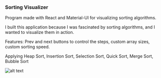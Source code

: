 ### Sorting Visualizer 


 Program made with React and Material-UI for visualizing sorting algorithms. 

I built this application because I was fascinated by sorting algorithms, and I wanted to visualize them in action. 

Features: Prev and next buttons to control the steps, custom array sizes, custom sorting speed.  

Applying Heap Sort, Insertion Sort, Selection Sort, Quick Sort, Merge Sort, Bubble Sort  


![alt text](https://walletecommerce.herokuapp.com/images/sorting%20visualizer.png)
